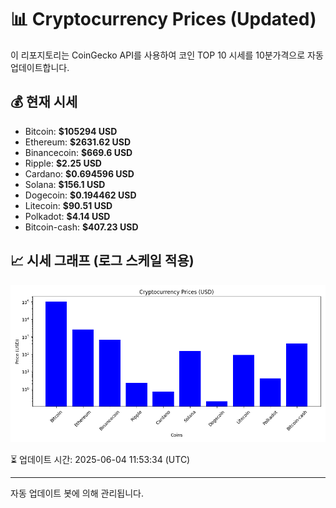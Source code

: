 
# 📊 Cryptocurrency Prices (Updated)

이 리포지토리는 CoinGecko API를 사용하여 코인 TOP 10 시세를 10분가격으로 자동 업데이트합니다.

## 💰 현재 시세
- Bitcoin: **$105294 USD**
- Ethereum: **$2631.62 USD**
- Binancecoin: **$669.6 USD**
- Ripple: **$2.25 USD**
- Cardano: **$0.694596 USD**
- Solana: **$156.1 USD**
- Dogecoin: **$0.194462 USD**
- Litecoin: **$90.51 USD**
- Polkadot: **$4.14 USD**
- Bitcoin-cash: **$407.23 USD**

## 📈 시세 그래프 (로그 스케일 적용)
![Crypto Prices](crypto_prices.png)

⏳ 업데이트 시간: 2025-06-04 11:53:34 (UTC)

---
자동 업데이트 봇에 의해 관리됩니다.
